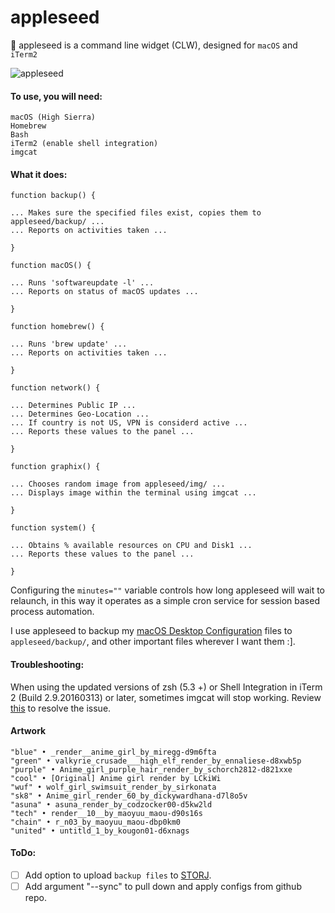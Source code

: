 # appleseed
 appleseed is a command line widget (CLW), designed for `macOS` and `iTerm2`

![appleseed](https://github.com/mattinclude/macOS/blob/master/img/appleseed.png)

#### To use, you will need:
        
    macOS (High Sierra)
    Homebrew
    Bash
    iTerm2 (enable shell integration)
    imgcat

#### What it does:


    function backup() {
    
    ... Makes sure the specified files exist, copies them to appleseed/backup/ ... 
    ... Reports on activities taken ...
    
    } 

    function macOS() {
    
    ... Runs 'softwareupdate -l' ...
    ... Reports on status of macOS updates ... 
    
    }

    function homebrew() {
    
    ... Runs 'brew update' ...
    ... Reports on activities taken ... 
    
    }

    function network() {
    
    ... Determines Public IP ...
    ... Determines Geo-Location ...
    ... If country is not US, VPN is considerd active ... 
    ... Reports these values to the panel ...
    
    }

    function graphix() {
    
    ... Chooses random image from appleseed/img/ ...
    ... Displays image within the terminal using imgcat ... 
    
    }

    function system() {
    
    ... Obtains % available resources on CPU and Disk1 ...
    ... Reports these values to the panel ... 
    
    }

Configuring the `minutes=""` variable controls how long appleseed will wait to relaunch, in this way it operates as a simple cron service for session based process automation.  

I use appleseed to backup my [macOS Desktop Configuration](https://github.com/mattinclude/macOS) files to `appleseed/backup/`, and other important files wherever I want them :].

#### Troubleshooting:

When using the updated versions of zsh (5.3 +) or Shell Integration in iTerm 2 (Build 2.9.20160313) or later, sometimes imgcat will stop working. Review [this](http://bit.ly/2psIiZL) to resolve the issue.  

#### Artwork

    "blue" • _render__anime_girl_by_miregg-d9m6fta
    "green" • valkyrie_crusade___high_elf_render_by_ennaliese-d8xwb5p
    "purple" • Anime_girl_purple_hair_render_by_schorch2812-d821xxe
    "cool" • [Original] Anime girl render by LCkiWi
    "wuf" • wolf_girl_swimsuit_render_by_sirkonata
    "sk8" • Anime_girl_render_60_by_dickywardhana-d7l8o5v
    "asuna" • asuna_render_by_codzocker00-d5kw2ld
    "tech" • render__10__by_maoyuu_maou-d90s16s
    "chain" • r_n03_by_maoyuu_maou-dbp0km0
    "united" • untitld_1_by_kougon01-d6xnags


#### ToDo:
- [ ] Add option to upload `backup files` to [STORJ](https://storj.io). 
- [ ] Add argument "--sync" to pull down and apply configs from github repo.  
